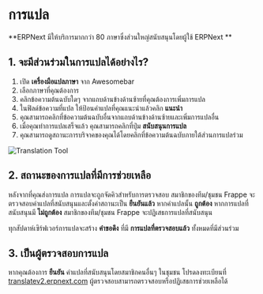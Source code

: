 <!-- add-breadcrumbs -->
# การแปล

**ERPNext มีให้บริการมากกว่า 80 ภาษาซึ่งส่วนใหญ่สนับสนุนโดยผู้ใช้ ERPNext **

## 1. จะมีส่วนร่วมในการแปลได้อย่างไร?

1. เปิด **เครื่องมือแปลภาษา** จาก Awesomebar
1. เลือกภาษาที่คุณต้องการ
1. คลิกข้อความต้นฉบับใดๆ จากแถบด้านข้างด้านซ้ายที่คุณต้องการเพิ่มการแปล
1. ในฟิลด์ข้อความที่แปล ให้ป้อนคำแปลที่คุณแนะนำแล้วคลิก **แนะนำ**
1. คุณสามารถคลิกที่ข้อความต้นฉบับอื่นจากแถบด้านข้างด้านซ้ายและเพิ่มการแปลอื่น
1. เมื่อคุณทำการแปลเสร็จแล้ว คุณสามารถคลิกที่ปุ่ม **สนับสนุนการแปล**
1. คุณสามารถดูสถานะการบริจาคของคุณได้โดยคลิกที่ข้อความต้นฉบับภายใต้ส่วนการแปลร่วม

![Translation Tool](/docs/assets/img/translations/translation_tool.gif)

## 2. สถานะของการแปลที่มีการช่วยเหลือ

หลังจากที่คุณส่งการแปล การแปลจะถูกจัดคิวสำหรับการตรวจสอบ สมาชิกของทีม/ชุมชน Frappe จะตรวจสอบคำแปลที่สนับสนุนและตั้งค่าสถานะเป็น **ยืนยันแล้ว** หากคำแปลนั้น **ถูกต้อง** หากการแปลที่สนับสนุนมี **ไม่ถูกต้อง** สมาชิกของทีม/ชุมชน Frappe จะปฏิเสธการแปลที่สนับสนุน

ทุกสัปดาห์เซิร์ฟเวอร์การแปลจะสร้าง **คำขอดึง** ที่มี **การแปลที่ตรวจสอบแล้ว** ทั้งหมดที่มีส่วนร่วม

## 3. เป็นผู้ตรวจสอบการแปล

หากคุณต้องการ **ยืนยัน** คำแปลที่สนับสนุนโดยสมาชิกคนอื่นๆ ในชุมชน โปรดลงทะเบียนที่ [translatev2.erpnext.com](https://translatev2.erpnext.com) ผู้ตรวจสอบสามารถตรวจสอบหรือปฏิเสธการช่วยเหลือได้
